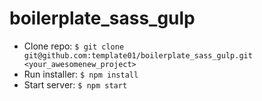 # boilerplate_sass_gulp

* Clone repo: `$ git clone git@github.com:template01/boilerplate_sass_gulp.git <your_awesomenew_project>`
* Run installer: `$ npm install`
* Start server:  `$ npm start`
